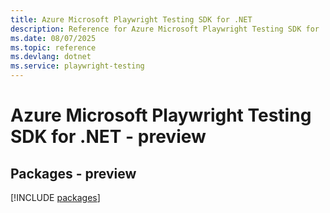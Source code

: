 ```yaml
---
title: Azure Microsoft Playwright Testing SDK for .NET
description: Reference for Azure Microsoft Playwright Testing SDK for .NET
ms.date: 08/07/2025
ms.topic: reference
ms.devlang: dotnet
ms.service: playwright-testing
---
```

# Azure Microsoft Playwright Testing SDK for .NET - preview
## Packages - preview
[!INCLUDE [packages](microsoft-playwright-testing-index.md)]